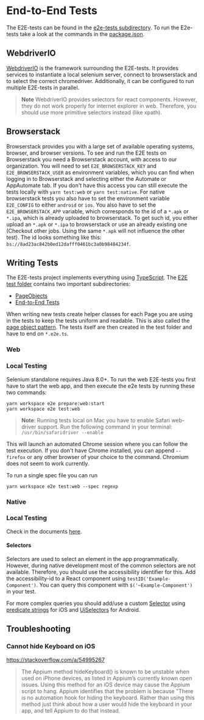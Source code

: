 # End-to-End Tests

The E2E-tests can be found in the [e2e-tests subdirectory](../e2e-tests).
To run the E2e-tests take a look at the commands in the [package.json](../e2e-tests/package.json).

## WebdriverIO

[WebdriverIO](https://webdriver.io/) is the framework surrounding the E2E-tests. It provides services to instantiate a
local selenium server, connect to browserstack and to select the correct chromedriver. Additionally, it can be
configured to run multiple E2E-tests in parallel.

> **Note**
> WebdriverIO provides selectors for react components. However, they do not work properly for internet explorer in web.
> Therefore, you should use more primitive selectors instead (like xpath).

## Browserstack

Browserstack provides you with a large set of available operating systems, browser, and browser versions.
To see and run the E2E tests on Browserstack you need a Browserstack account, with access to our organization.
You will need to set `E2E_BROWSERSTACK_KEY` and `E2E_BROWSERSTACK_USER` as environment variables, which you can find
when logging in to Browserstack and selecting either the Automate or AppAutomate tab.
If you don't have this access you can still execute the tests locally with `yarn test:web` or `yarn test:native`.
For native browserstack tests you also have to set the environment variable `E2E_CONFIG` to either `android` or `ios`.
You also have to set the `E2E_BROWSERSTACK_APP` variable, which corresponds to the id of a `*.apk` or `*.ipa`, which is
already uploaded to browserstack.
To get such id, you either upload an `*.apk` or `*.ipa` to browserstack or use an already existing one (Checkout other
jobs. Using the same `*.apk` will not influence the other test). The id looks something like
this: `bs://8ad23ac842b0ed12dafff0461bc3a0b98484234f`.

## Writing Tests

The E2E-tests project implements everything using [TypeScript](https://www.typescriptlang.org/).
The [E2E test folder](../e2e-tests/web/test) contains two important subdirectories:

- [PageObjects](../e2e-tests/web/test/pageobjects)
- [End-to-End Tests](../e2e-tests/web/test/specs)

When writing new tests create helper classes for each Page you are using in the tests to keep the tests uniform and
readable. This is also called the [page object pattern](https://webdriver.io/docs/pageobjects/).
The tests itself are then created in the test folder and have to end on `*.e2e.ts`.

### Web

### Local Testing

Selenium standalone requires Java 8.0+.
To run the web E2E-tests you first have to start the web app, and then execute the e2e tests
by running these two commands:

```
yarn workspace e2e prepare:web:start
yarn workspace e2e test:web
```

> **Note**: Running tests local on Mac you have to enable Safari web-driver support.
> Run the following command in your terminal:
> `/usr/bin/safaridriver --enable`

This will launch an automated Chrome session where you can follow the test execution. If you don't have Chrome
installed, you can append `--firefox` or any other browser of your choice to the command. Chromium does not seem to work
currently.

To run a single spec file you can run

```
yarn workspace e2e test:web --spec regexp
```

### Native

### Local Testing

Check in the documents [here](../native/docs/e2e-testing.md).

#### Selectors

Selectors are used to select an element in the app programmatically.
However, during native development most of the common selectors are not available.
Therefore, you should use the accessibility identifier for this.
Add the accessibility-id to a React component using `testID('Example-Component')`. You can query this component
with `$('~Example-Component')` in your test.

For more complex queries you should add/use a custom [Selector](../e2e-tests/native/test/helpers/Selector.ts)
using [predicate strings](https://github.com/facebookarchive/WebDriverAgent/wiki/Predicate-Queries-Construction-Rules)
for iOS and [UiSelectors](https://developer.android.com/reference/androidx/test/uiautomator/UiSelector) for Android.

## Troubleshooting

### Cannot hide Keyboard on iOS

https://stackoverflow.com/a/54995267

> The Appium method hideKeyboard() is known to be unstable when used on iPhone devices, as listed in Appium’s currently
> known open issues. Using this method for an iOS device may cause the Appium script to hang. Appium identifies that the
> problem is because "There is no automation hook for hiding the keyboard. Rather than using this method just think about
> how a user would hide the keyboard in your app, and tell Appium to do that instead.
